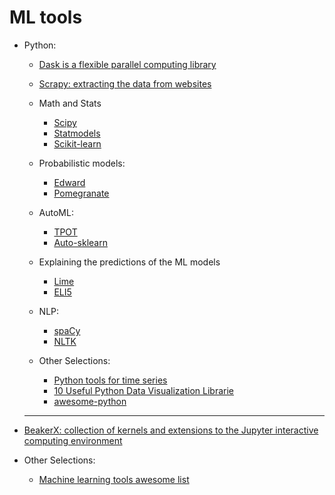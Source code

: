 # ML tools

* Python:
	* [Dask is a flexible parallel computing library](https://dask.pydata.org/en/latest/docs.html)
	* [Scrapy: extracting the data from websites](https://scrapy.org/)
	* Math and Stats
		* [Scipy](https://docs.scipy.org/doc/scipy/reference/)
		* [Statmodels](http://www.statsmodels.org/stable/index.html)
		* [Scikit-learn](http://scikit-learn.org/)
	
	* Probabilistic models:
		* [Edward](http://edwardlib.org/tutorials/)
		* [Pomegranate](http://pomegranate.readthedocs.io/en/latest/)
	* AutoML:
		* [TPOT](https://github.com/rhiever/tpot)
		* [Auto-sklearn](http://automl.github.io/auto-sklearn/)
	* Explaining the predictions of the ML models
		* [Lime](https://github.com/marcotcr/lime)
		* [ELI5](http://eli5.readthedocs.io/en/latest/overview.html)

	* NLP:
	 	* [spaCy](https://spacy.io/)
	 	* [NLTK](https://www.nltk.org/)
  
	* Other Selections:
		* [Python tools for time series](https://github.com/MaxBenChrist/awesome_time_series_in_python)
		* [10 Useful Python Data Visualization Librarie](https://blog.modeanalytics.com/python-data-visualization-libraries/)
		* [awesome-python](https://github.com/vinta/awesome-python)

  ---

* [BeakerX: collection of kernels and extensions to the Jupyter interactive computing environment](http://beakerx.com/)

* Other Selections:
  * [Machine learning tools awesome list](https://oxozle.com/awetop/josephmisiti-awesome-machine-learning)	
